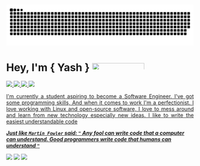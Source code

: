 <div align="center">
  <a><img  src="https://github.com/1999AZZAR/1999AZZAR/blob/main/resources/img/grid-snake.svg"
       alt="@"></a>
</div>

# Hey, I'm { Yash } <a href= "https://www.github.com/Yxsh-xdityx"> <img src="https://camo.githubusercontent.com/72d61c65a0fdf8444f4f889345e7718682bd858cef9dfba9d56b5e0e9e2ce975/68747470733a2f2f6b6f6d617265762e636f6d2f67687076632f3f757365726e616d653d5a65726f446973636f726426636f6c6f723d726564" width="140" height="22" />

<p align="justify">
<img align="" src="https://img.shields.io/badge/Linux-FCC624?style=for-the-badge&logo=linux&logoColor=black"/>
<img align="" src="https://img.shields.io/badge/Android-3DDC84?style=for-the-badge&logo=android&logoColor=white"/>
<img align="" src="https://img.shields.io/badge/java-%23ED8B00.svg?style=for-the-badge&logo=openjdk&logoColor=white"/>
<img align="" src="https://img.shields.io/badge/c-%2300599C.svg?style=for-the-badge&logo=c&logoColor=white"/>
<br>
</p>

<p align="justify">
I'm currently a student aspiring to become a Software Engineer. I've got some programming skills, And when it comes to work I'm a perfectionist.
I love working with Linux and open-source software,
I love to mess around and learn from new technology especially new ideas. 
I like to write the easiest understandable code 
 
***Just like `Martin Fowler` said:
`"` Any fool can write code that a computer can understand.
Good programmers write code that humans can understand `"`***
</p>

<p align="justify">
<a><img align="" width="47%" src="https://github-readme-stats.vercel.app/api?username=Yxsh-xdityx&show_icons=true&theme=transparent"/></a>
<a><img align="" width="50%" src="https://streak-stats.demolab.com/?user=Yxsh-xdityx&theme=transparent)](https://git.io/streak-stats&theme=transparent"/></a>
<a><img align="" width="47%" src="https://github-readme-stats.vercel.app/api/top-langs/?username=Yxsh-xdityx&layout=compact&theme=transparent"/></a>
</p>

